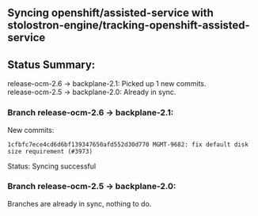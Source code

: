 ## Syncing openshift/assisted-service with stolostron-engine/tracking-openshift-assisted-service

## Status Summary:

release-ocm-2.6 -> backplane-2.1: Picked up 1 new commits.  
release-ocm-2.5 -> backplane-2.0: Already in sync.  

### Branch release-ocm-2.6 -> backplane-2.1:

New commits:

```
1cfbfc7ece4cd6d6bf139347650afd552d30d770 MGMT-9682: fix default disk size requirement (#3973)
```

Status: Syncing successful

### Branch release-ocm-2.5 -> backplane-2.0:

Branches are already in sync, nothing to do.
